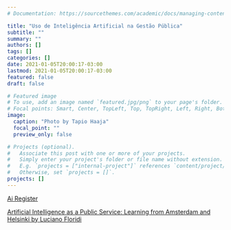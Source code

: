 ```yaml
---
# Documentation: https://sourcethemes.com/academic/docs/managing-content/

title: "Uso de Inteligência Artificial na Gestão Pública"
subtitle: ""
summary: ""
authors: []
tags: []
categories: []
date: 2021-01-05T20:00:17-03:00
lastmod: 2021-01-05T20:00:17-03:00
featured: false
draft: false

# Featured image
# To use, add an image named `featured.jpg/png` to your page's folder.
# Focal points: Smart, Center, TopLeft, Top, TopRight, Left, Right, BottomLeft, Bottom, BottomRight.
image:
  caption: "Photo by Tapio Haaja"
  focal_point: ""
  preview_only: false

# Projects (optional).
#   Associate this post with one or more of your projects.
#   Simply enter your project's folder or file name without extension.
#   E.g. `projects = ["internal-project"]` references `content/project/deep-learning/index.md`.
#   Otherwise, set `projects = []`.
projects: []
---
```


[Ai Register](https://news.cision.com/fi/city-of-helsinki/r/helsinki-and-amsterdam-first-cities-in-the-world-to-launch-open-ai-register,c3204076)

[Artificial Intelligence as a Public Service: Learning from Amsterdam and Helsinki by Luciano Floridi](https://drive.google.com/file/d/1uLTBnKBrbMBp1w7vSO_GdLtP9ev7GM_W/view?usp=sharing)